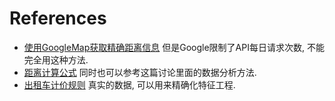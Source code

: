 # References

- [使用GoogleMap获取精确距离信息](https://www.kaggle.com/c/new-york-city-taxi-fare-prediction/discussion/62146) 但是Google限制了API每日请求次数, 不能完全用这种方法.
- [距离计算公式](https://www.kaggle.com/madhurisivalenka/cleansing-eda-modelling-lgbm-xgboost-starters) 同时也可以参考这篇讨论里面的数据分析方法.
- [出租车计价规则](https://www.kaggle.com/c/new-york-city-taxi-fare-prediction/discussion/63319) 真实的数据, 可以用来精确化特征工程.